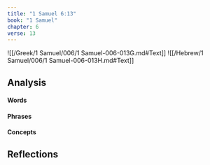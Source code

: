 ```yaml
---
title: "1 Samuel 6:13"
book: "1 Samuel"
chapter: 6
verse: 13
---
```

![[/Greek/1 Samuel/006/1 Samuel-006-013G.md#Text]]
![[/Hebrew/1 Samuel/006/1 Samuel-006-013H.md#Text]]

## Analysis

#### Words

#### Phrases

#### Concepts

## Reflections
